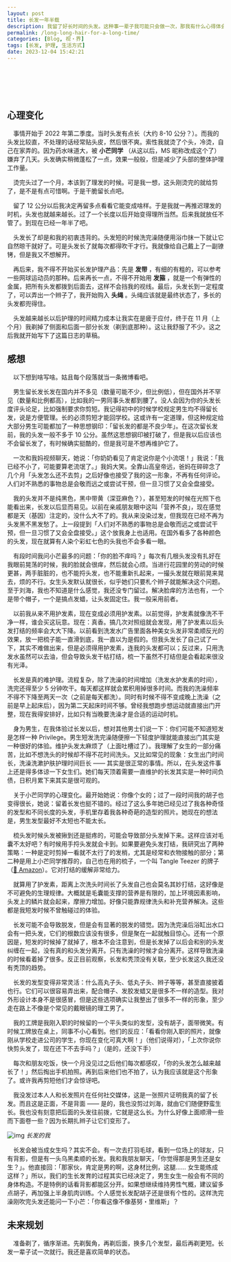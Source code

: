 ```yaml
---
layout: post
title: 长发一年半载
description: 我留了好长时间的头发。这种事一辈子我可能只会做一次，那我有什么心得体会呢？
permalink: /long-long-hair-for-a-long-time/
categories: [Blog, 视・界]
tags: [长发, 护理, 生活方式]
date: 2023-12-04 15:42:21
---
```


# 　

## 心理变化

　事情开始于 2022 年第二季度。当时头发有点长（大约 8-10 公分？）。而我的头发比较直，不处理的话经常贴头皮，然后很不爽。索性我就烫了个头，冷烫，自己在家弄的。因为药水味道大，被 **小芒同学** （从这以后，MS 昵称改成这个了）嫌弃了几天。头发确实稍微蓬松了一点，效果一般般，但是减少了头部的整体护理工作量。

　烫完头过了一个月，本该到了理发的时候。可是我一想，这头刚烫完的就给剪了，是不是有点可惜啊。于是干脆留长点吧。

　留了 12 公分以后我决定再留多点看看它能变成啥样。于是我就一再推迟理发的时机，头发也就越来越长。过了一个长度以后开始变得理所当然。后来我就放任不管了。到现在已经一年半了吧。

　头发长了却是和我的初衷违背的。头发短的时候洗完澡随便用浴巾抹一下就让它自然晾干就好了。可是头发长了就每次都得吹干才行。我就像给自己戴上了一副镣铐，但是我又不想解开。

　再后来，我不得不开始买长发护理产品：先是 **发带** ，有细的有粗的，可以参考一些网球运动员的那种。后来再长一点，不得不开始用 **发箍** ，就是一个有弹性的金属，把所有头发都拨到后面去，这样不会挡我的视线。最后，头发长到一定程度了，可以弄出一个辫子了，我开始购入 **头绳** 。头绳应该就是最终状态了，多长的头发都兜得住。

　头发越来越长以后护理的时间精力成本让我实在是疲于应付，终于在 11 月（上个月）我剃掉了侧面和后面一部分长发（剃到底那种）。这让我舒服了不少。这之后我就开始写下了这篇日志的草稿。

## 感想

　以下想到啥写啥。姑且每个段落就当一条微博看吧。

　男生留长发长发在国内并不多见（数量可能不少，但比例低），但在国外并不罕见（数量和比例都高），比如我的一男同事头发都到腰了。没人会因为你的头发长度评头论足，比如强制要求你剪短。我记得初中的时候学校规定男生均不得留长发，说是方便管理。长的必须剪短才能回学校。这或许有一定道理，但这种规定给大部分男生可能都加了一种思想钢印：「留长发的都是不良少年」。在这次留长发前，我的头发一般不多于 10 公分。虽然这思想钢印被打破了，但是我以后应该也不会留长发了，有时候确实挺酷的，但是我可是不想再维护它了。

　一次和我妈视频聊天，她说：「你奶奶看见了肯定说你是个小流氓！」我说：「我已经不小了，可能要算老流氓了。」我妈大笑。全靠山高皇帝远，爸妈在碎碎念了几个月「头发怎么还不去剪」之后好像也接受了我的这一形象，不再有任何评论。人们对不熟悉的事物总是会敬而远之或尝试干预，但一旦习惯了又会全盘接受。

　我的头发并不是纯黑色，黑中带黄（深亚麻色？），甚至短发的时候在光照下也能看出来，长发以后显而易见。以前在亲戚朋友眼中这叫「营养不良」，现在感觉都是天（基因）注定的，没什么大不了的。我从来没染过发，但我现在已经不再为头发黑不黑发愁了。上一段提到「人们对不熟悉的事物总是会敬而远之或尝试干预，但一旦习惯了又会全盘接受。」这个放我身上也适用。在国外看多了各种颜色的头发，现在就算有人染个彩虹七色的头我也不会多看一眼。

　有段时间我问小芒最多的问题：「你的脸不痒吗？」每次有几根头发没有扎好在我眼前晃荡的时候，我的脸就会很痒，然后就会心烦。当进行花园里的劳动的时候更甚，两手脏脏的，也不能捋头发，也不能重新扎起来，一撮头发就在眼前晃来晃去，烦的不行。女生头发默认就很长，似乎她们只要札个辫子就能解决这个问题。至于刘海，我也不知道是什么感觉，我还没专门留过。解决脸痒的方法也有，一个是带个帽子，一个是搞点发蜡，让头发固定住。我一般采用前者。

　以前我从来不用护发素，现在变成必须用护发素。以前觉得，护发素就像洗不干净一样，谁会买这玩意。现在：真香。搞几次对照组就会发现，用了护发素以后头发打结的频率会大大下降。以前看到洗发水广告里面各种美女头发非常柔顺反光的效果，放一把梳子能一直滑到底，我一直以为是假的。但我头发长了自己试了一下，其实不难做出来，但是必须得用护发素，连我的头发都可以；反过来，只用洗发水虽然可以去油，但会导致头发干枯打结，梳一下虽然不打结但是会看起来很没有光泽。

　长发是真的难护理。流程复杂，除了洗澡的时间增加（洗发水护发素的时间），洗完还得至少 5 分钟吹干。每天都这样就会累积用掉很多时间。而我的洗澡频率不得不下降至两天一次（之前是每天都洗）。同时有时候不得不变成晚上洗澡（之前是早上起床后），因为第二天起床时间不够。曾经我想跑步想运动就直接出门开整，现在我得安排好，比如只有当晚要洗澡才是合适的运动时机。

　身为男生，在我体验过长发以后，想对其他男士们说一下：你们可能不知道短发是怎样一种 Privilege。男生短发洗完澡随便擦一下轻度护理就能直接出门其实是一种很好的体验。维护头发太麻烦了（上面吐槽过了）。我理解了女生的一部分痛苦，比如不想洗头的时候却不得不花时间洗头。又比如常见的现象：女生出门时间长，洗澡洗漱护肤护理时间巨长 —— 其实是很正常的事情。所以，在头发这件事上还是得多体谅一下女生们。她们每天顶着需要一直维护的长发其实是一种时间负债，日积月累下来其实是很可观的。

　关于小芒同学的心理变化。最开始她说：你像个女的；过了一段时间我的胡子也变得很长，她说：留着长发也挺不错的。经过了这么多年她已经见过了我各种奇怪的发型和不同长度的头发，手机里存着我各种奇葩的造型的照片。她现在的想法是，男生发型最好不太短也不能太长。

　梳头发时候头发被揪到还是挺疼的，可能会导致部分头发掉下来。这样应该对毛囊不太好吧？有时候用手捋头发就会卡到。如果要避免头发打结，我研究出了两种策略：一种是定时剪掉一看就不太行了的发梢，尤其是经常和衣物接触的部分；第二种是用上小芒同学推荐的，自己也在用的梳子，一个叫 Tangle Teezer 的牌子（[🔗 Amazon](https://a.co/d/49YR6bd)）。它对打结的缓解非常给力。

　就算用了护发素，距离上次洗头时间长了头发自己也会莫名其妙打结，这好像是不可避免的生理规律。大概就是毛囊能支撑的营养是有限的，加上环境因素影响，头发上的鳞片就会起来，摩擦力增加。好像只能靠规律洗头和补充营养解决。这些都是我短发时候不曾触碰过的体验。

　长发可能不会导致脱发，但是会有显著的脱发的错觉。因为洗完澡后浴缸出水口会有一把头发，它们的根数应该没有很多，但是聚在一起就触目惊心。还有一个原因是，短发的时候掉了就掉了，根本不会注意到，但是长发掉了以后会和别的头发纠缠在一起，没有真的和头发分离开。只有洗澡的时候才会分离开。这样导致洗澡的时候看着掉了很多。反正目前观察，长发和秃顶没有关联，至少长发这久我还没有秃顶的趋势。

　长发的发型变得非常灵活：什么高丸子头、低丸子头、辫子等等，甚至直接披着也行。它们可以很容易弄出来，配合帽子、发胶发蜡又是很多不一样的造型。我对外形设计本身不是很感冒，但是这些选项确实让我整出了很多不一样的形象，至少走在路上不像是个常见的戴眼镜的理工男了。

　我的工牌是我刚入职的时候留的一个平头类似的发型，没有胡子，面带微笑。有时候工牌放在桌上，同事不小心看到。他们的反应：「看看你刚入职的照片，就像刚从学校走进公司的学生，你现在变化可真大啊！」（他们说得对），「上次你说你快剪头发了，现在还下不去手吗？」（是的，还没下手）

　每次和朋友吃饭，快一个月没见过之后他们每次都感叹，「你的头发怎么越来越长了！」然后掏出手机拍照。再到后来他们也不拍了，认为我应该就是这个形象了。或许我再剪短他们才会惊讶吧。

　我没发过本人人和长发照片在任何社交媒体，这是一张照片证明我真的留了长发。而且这是正面，不是背面 —— 是的，我也没剪过刘海，就由它们随便野蛮生长。我也没有刻意把后面的头发往前拨，它就是这么长。为什么好像上面顺滑一些而下面卷一些？因为长期扎辫子让它们变形了。

![img]({{site.img-hosting}}/Pic4Post/long-long-hair-for-a-long-time/my-long-hair.JPG)
*长发的我*

　长发会被当成女生吗？其实不会。有一次去打羽毛球，看到一位场上的球友，只有背影，但是有一头乌黑柔顺的长发。我和我朋友聊天，「你觉得那是男生还是女生？」。他直接回：「那家伙，肯定是男的啊，这身材比例，这腿…… 女生能练成这样？」所以，我们的生长发育的过程其实已经决定了，男生女生一般会有不同的身体构造。不是特例的话看背影都能区分开。如果想继续维持男性气概，建议留多点胡子，再加强上半身肌肉训练。个人感觉长发配胡子还是很有个性的。这样洗完澡刚吹完头发还能问一下小芒：「你看这像不像基努・里维斯」？

## 未来规划

　准备剃了，循序渐进。先剃鬓角，再剃后面，换多几个发型，最后再剃更短。长发一辈子试一次就行。我还是喜欢简单的状态。
